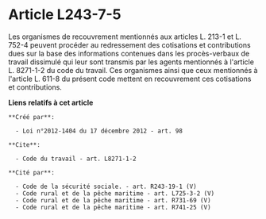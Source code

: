 # Article L243-7-5

Les organismes de recouvrement mentionnés aux articles L. 213-1 et L. 752-4 peuvent procéder au redressement des cotisations
et contributions dues sur la base des informations contenues dans les procès-verbaux de travail dissimulé qui leur sont
transmis par les agents mentionnés à l'article L. 8271-1-2 du code du travail. Ces organismes ainsi que ceux mentionnés à
l'article L. 611-8 du présent code mettent en recouvrement ces cotisations et contributions.

**Liens relatifs à cet article**

	**Créé par**:

	  - Loi n°2012-1404 du 17 décembre 2012 - art. 98

	**Cite**:

	  - Code du travail - art. L8271-1-2

	**Cité par**:

	  - Code de la sécurité sociale. - art. R243-19-1 (V)
	  - Code rural et de la pêche maritime - art. L725-3-2 (V)
	  - Code rural et de la pêche maritime - art. R731-69 (V)
	  - Code rural et de la pêche maritime - art. R741-25 (V)
